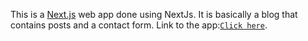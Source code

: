 This is a [Next.js](https://nextjs.org/) web app done using NextJs.
It is basically a blog that contains posts and a contact form.
Link to the app:[`Click here`](https://next-blog94.herokuapp.com/).




